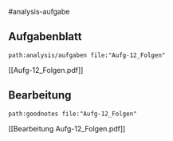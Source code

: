 #analysis-aufgabe
## Aufgabenblatt
```expander
path:analysis/aufgaben file:"Aufg-12_Folgen"
```
[[Aufg-12_Folgen.pdf]]

## Bearbeitung

```expander
path:goodnotes file:"Aufg-12_Folgen"
```
[[Bearbeitung Aufg-12_Folgen.pdf]]
